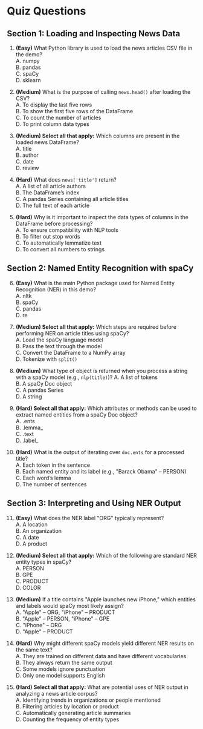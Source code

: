 # Quiz Questions

## Section 1: Loading and Inspecting News Data

1. **(Easy)** What Python library is used to load the news articles CSV file in the demo?  
A. numpy  
B. pandas  
C. spaCy  
D. sklearn  

2. **(Medium)** What is the purpose of calling `news.head()` after loading the CSV?  
A. To display the last five rows  
B. To show the first five rows of the DataFrame  
C. To count the number of articles  
D. To print column data types  

3. **(Medium) Select all that apply:** Which columns are present in the loaded news DataFrame?  
A. title  
B. author  
C. date  
D. review  

4. **(Hard)** What does `news['title']` return?  
A. A list of all article authors  
B. The DataFrame’s index  
C. A pandas Series containing all article titles  
D. The full text of each article  

5. **(Hard)** Why is it important to inspect the data types of columns in the DataFrame before processing?  
A. To ensure compatibility with NLP tools  
B. To filter out stop words  
C. To automatically lemmatize text  
D. To convert all numbers to strings  

## Section 2: Named Entity Recognition with spaCy

6. **(Easy)** What is the main Python package used for Named Entity Recognition (NER) in this demo?  
A. nltk  
B. spaCy  
C. pandas  
D. re  

7. **(Medium) Select all that apply:** Which steps are required before performing NER on article titles using spaCy?  
A. Load the spaCy language model  
B. Pass the text through the model  
C. Convert the DataFrame to a NumPy array  
D. Tokenize with `split()`  

8. **(Medium)** What type of object is returned when you process a string with a spaCy model (e.g., `nlp(title)`)?
A. A list of tokens  
B. A spaCy Doc object  
C. A pandas Series  
D. A string  

9. **(Hard) Select all that apply:** Which attributes or methods can be used to extract named entities from a spaCy Doc object?  
A. .ents  
B. .lemma_  
C. .text  
D. .label_  

10. **(Hard)** What is the output of iterating over `doc.ents` for a processed title?  
A. Each token in the sentence  
B. Each named entity and its label (e.g., "Barack Obama" – PERSON)  
C. Each word’s lemma  
D. The number of sentences  

## Section 3: Interpreting and Using NER Output

11. **(Easy)** What does the NER label "ORG" typically represent?  
A. A location  
B. An organization  
C. A date  
D. A product  

12. **(Medium) Select all that apply:** Which of the following are standard NER entity types in spaCy?  
A. PERSON  
B. GPE  
C. PRODUCT  
D. COLOR  

13. **(Medium)** If a title contains "Apple launches new iPhone," which entities and labels would spaCy most likely assign?  
A. "Apple" – ORG, "iPhone" – PRODUCT  
B. "Apple" – PERSON, "iPhone" – GPE  
C. "iPhone" – ORG  
D. "Apple" – PRODUCT  

14. **(Hard)** Why might different spaCy models yield different NER results on the same text?  
A. They are trained on different data and have different vocabularies  
B. They always return the same output  
C. Some models ignore punctuation  
D. Only one model supports English  

15. **(Hard) Select all that apply:** What are potential uses of NER output in analyzing a news article corpus?  
A. Identifying trends in organizations or people mentioned  
B. Filtering articles by location or product  
C. Automatically generating article summaries  
D. Counting the frequency of entity types  